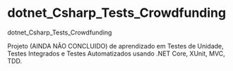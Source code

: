 # dotnet_Csharp_Tests_Crowdfunding
dotnet_Csharp_Tests_Crowdfunding


Projeto (AINDA NÃO CONCLUIDO) de aprendizado em Testes de Unidade, Testes Integrados e Testes Automatizados usando .NET Core, XUnit, MVC, TDD.

